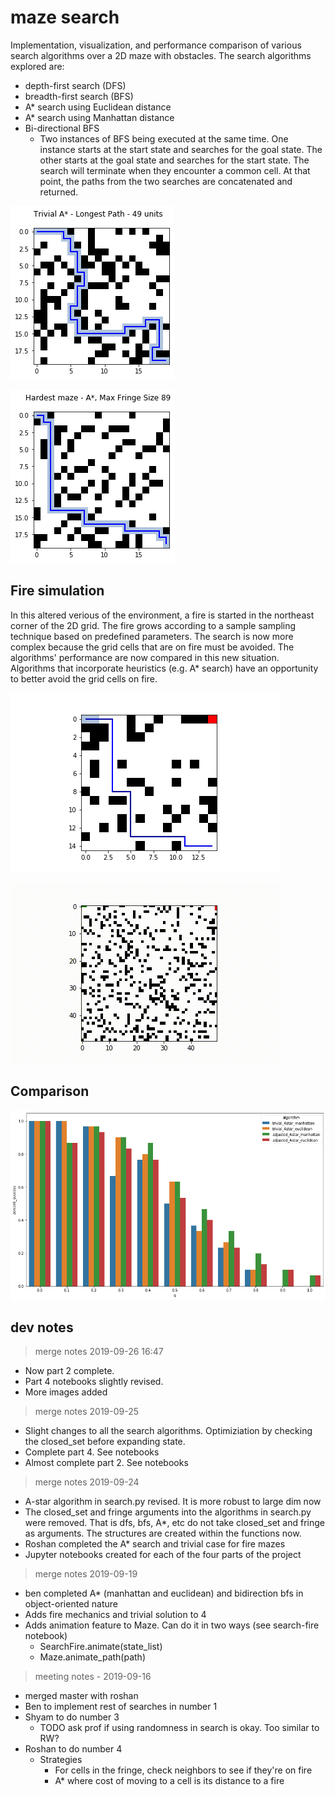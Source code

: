 # maze search 

Implementation, visualization, and performance comparison of various search algorithms over a 2D maze with obstacles.  The search algorithms explored are: 
+ depth-first search (DFS) 
+ breadth-first search (BFS) 
+ A* search using Euclidean distance 
+ A* search using Manhattan distance 
+ Bi-directional BFS  
    * Two instances of BFS being executed at the same time. One instance starts at the start state and searches for the goal state. The other starts at the goal state and searches for the start state. The search will terminate when they encounter a common cell. At that point, the paths from the two searches are concatenated and returned.

![](images/3-trivA-path.png)

![](images/3-astar-fringe.png)

## Fire simulation 

In this altered verious of the environment, a fire is started in the northeast corner of the 2D grid.  The fire grows according to a sample sampling technique based on predefined parameters.  The search is now more complex because the grid cells that are on fire must be avoided.  The algorithms' performance are now compared in this new situation.  Algorithms that incorporate heuristics (e.g. A* search) have an opportunity to better avoid the grid cells on fire.  

![](images/A_star_fire.gif)  

![](images/a-star-fire.gif)


## Comparison 

![](images/4-fire-success.png)



## dev notes  

> merge notes 2019-09-26 16:47

+ Now part 2 complete.
+ Part 4 notebooks slightly revised.  
+ More images added 


> merge notes 2019-09-25 
 
+ Slight changes to all the search algorithms. Optimiziation by checking the closed_set before expanding state. 
+ Complete part 4.  See notebooks
+ Almost complete part 2.  See notebooks 


> merge notes 2019-09-24

+ A-star algorithm in search.py revised.  It is more robust to large dim now 
+ The closed_set and fringe arguments into the algorithms in search.py were removed.  That is dfs, bfs, A*, etc do not take closed_set and fringe as arguments.  The structures are created within the functions now.   
+ Roshan completed the A* search and trivial case for fire mazes
+ Jupyter notebooks created for each of the four parts of the project 


> merge notes 2019-09-19

+ ben completed A* (manhattan and euclidean) and bidirection bfs in object-oriented nature 
+ Adds fire mechanics and trivial solution to 4
+ Adds animation feature to Maze.  Can do it in two ways (see search-fire notebook)
    * SearchFire.animate(state_list)
    * Maze.animate_path(path)


> meeting notes - 2019-09-16 

+ merged master with roshan 
+ Ben to implement rest of searches in number 1 
+ Shyam to do number 3
	+ TODO ask prof if using randomness in search is okay.  Too similar to RW?
+ Roshan to do number 4
	+ Strategies 
		+ For cells in the fringe, check neighbors to see if they're on fire
		+ A* where cost of moving to a cell is its distance to a fire  
